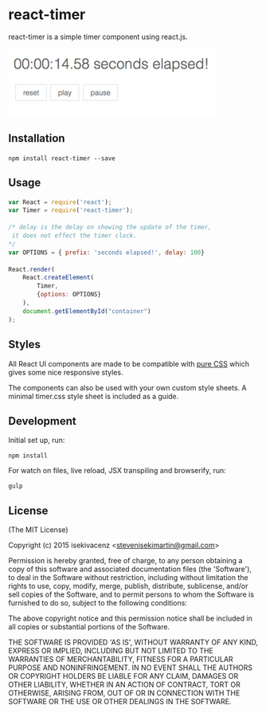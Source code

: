 # react-timer

react-timer is a simple timer component using react.js.

![](example/screenshot.png)

## Installation

`npm install react-timer --save`

## Usage

```javascript
var React = require('react');
var Timer = require('react-timer');

/* delay is the delay on showing the update of the timer,
 it does not effect the timer clock.
*/
var OPTIONS = { prefix: 'seconds elapsed!', delay: 100}

React.render(
	React.createElement(
		Timer, 
		{options: OPTIONS}
	),
	document.getElementById("container")
);

```

## Styles

All React UI components are made to be compatible with [pure CSS](http://purecss.io/) which gives some nice responsive styles. 

The components can also be used with your own custom style sheets. A minimal timer.css style sheet is included as a guide.

## Development

Initial set up, run:
    
    npm install

For watch on files, live reload, JSX transpiling and browserify, run:

    gulp

## License

(The MIT License)

Copyright (c) 2015 isekivacenz &lt;stevenisekimartin@gmail.com&gt;

Permission is hereby granted, free of charge, to any person obtaining
a copy of this software and associated documentation files (the
'Software'), to deal in the Software without restriction, including
without limitation the rights to use, copy, modify, merge, publish,
distribute, sublicense, and/or sell copies of the Software, and to
permit persons to whom the Software is furnished to do so, subject to
the following conditions:

The above copyright notice and this permission notice shall be
included in all copies or substantial portions of the Software.

THE SOFTWARE IS PROVIDED 'AS IS', WITHOUT WARRANTY OF ANY KIND,
EXPRESS OR IMPLIED, INCLUDING BUT NOT LIMITED TO THE WARRANTIES OF
MERCHANTABILITY, FITNESS FOR A PARTICULAR PURPOSE AND NONINFRINGEMENT.
IN NO EVENT SHALL THE AUTHORS OR COPYRIGHT HOLDERS BE LIABLE FOR ANY
CLAIM, DAMAGES OR OTHER LIABILITY, WHETHER IN AN ACTION OF CONTRACT,
TORT OR OTHERWISE, ARISING FROM, OUT OF OR IN CONNECTION WITH THE
SOFTWARE OR THE USE OR OTHER DEALINGS IN THE SOFTWARE.
